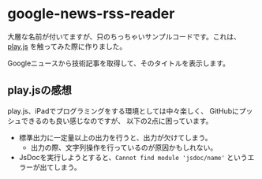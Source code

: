 google-news-rss-reader
======================

大層な名前が付いてますが、只のちっちゃいサンプルコードです。これは、
[play.js](https://apps.apple.com/jp/app/play-js-javascript-ide/id1423330822)
を触ってみた際に作りました。

Googleニュースから技術記事を取得して、そのタイトルを表示します。

play.jsの感想
------------

play.js、iPadでプログラミングをする環境としては中々楽しく、
GitHubにプッシュできるのも良い感じなのですが、
以下の2点に困っています。

* 標準出力に一定量以上の出力を行うと、出力が欠けてしまう。
  * 出力の際、文字列操作を行っているのが原因かもしれない。
* JsDocを実行しようとすると、`Cannot find module 'jsdoc/name'` というエラーが出てしまう。
